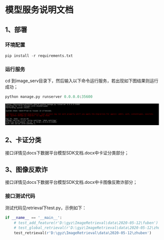 
# 模型服务说明文档
## 1、部署
### 环境配置


```python
pip install -r requirements.txt
```

### 运行服务
cd 到image_serv目录下，然后输入以下命令运行服务，若出现如下图结果则运行成功；


```python
python manage.py runserver 0.0.0.0:35600
```

<img src="1.png">

## 2、卡证分类
接口详情见docs下数据平台模型SDK文档.docx中卡证分类部分；
## 3、图像反欺诈
接口详情见docs下数据平台模型SDK文档.docx中卡图像反欺诈部分；
### 接口测试代码
测试代码见retrieval下test.py，示例如下：


```python
if __name__ == '__main__':
    # test_add_feature(r'D:\gyz\ImageRetrieval\data\2020-05-12\fuben')
    # test_global_retrieval(r'D:\gyz\ImageRetrieval\data\2020-05-12\zhuben')
    test_retrieval(r'D:\gyz\ImageRetrieval\data\2020-05-12\zhuben')
```
